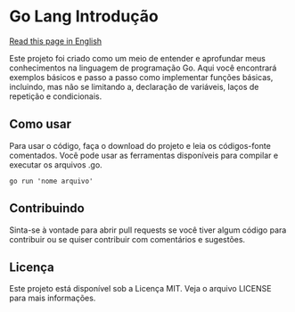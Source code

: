 # Go Lang Introdução

[Read this page in English](https://github.com/elvisthermo/Go-Lang-Introducao)

Este projeto foi criado como um meio de entender e aprofundar meus conhecimentos na linguagem de programação Go. Aqui você encontrará exemplos básicos e passo a passo como implementar funções básicas, incluindo, mas não se limitando a, declaração de variáveis, laços de repetição e condicionais.

## Como usar

Para usar o código, faça o download do projeto e leia os códigos-fonte comentados. Você pode usar as ferramentas disponíveis para compilar e executar os arquivos .go.

```
go run 'nome arquivo'
```

## Contribuindo

Sinta-se à vontade para abrir pull requests se você tiver algum código para contribuir ou se quiser contribuir com comentários e sugestões.

## Licença

Este projeto está disponível sob a Licença MIT. Veja o arquivo LICENSE para mais informações.
